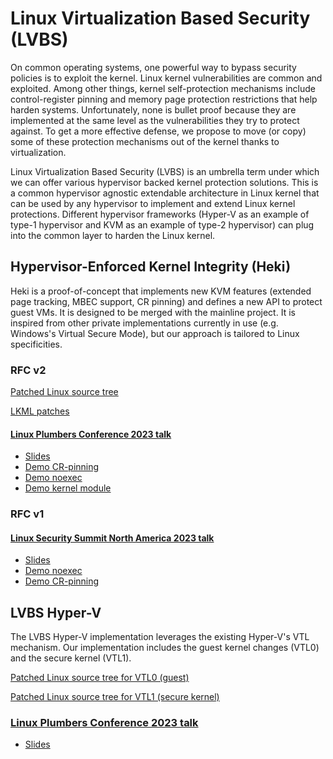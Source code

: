 # Linux Virtualization Based Security (LVBS)

On common operating systems, one powerful way to bypass security policies is to exploit the kernel. Linux kernel vulnerabilities are common and exploited. Among other things, kernel self-protection mechanisms include control-register pinning and memory page protection restrictions that help harden systems. Unfortunately, none is bullet proof because they are implemented at the same level as the vulnerabilities they try to protect against. To get a more effective defense, we propose to move (or copy) some of these protection mechanisms out of the kernel thanks to virtualization.

Linux Virtualization Based Security (LVBS) is an umbrella term under which we can offer various hypervisor backed kernel protection solutions.
This is a common hypervisor agnostic extendable architecture in Linux kernel that can be used by any hypervisor to implement and extend Linux kernel protections.
Different hypervisor frameworks (Hyper-V as an example of type-1 hypervisor and KVM as an example of type-2 hypervisor) can plug into the common layer to harden the Linux kernel.

## Hypervisor-Enforced Kernel Integrity (Heki)

Heki is a proof-of-concept that implements new KVM features (extended page tracking, MBEC support, CR pinning) and defines a new API to protect guest VMs.
It is designed to be merged with the mainline project. It is inspired from other private implementations currently in use (e.g. Windows's Virtual Secure Mode), but our approach is tailored to Linux specificities.

### RFC v2

[Patched Linux source tree](https://github.com/heki-linux/linux/commits/heki-v2)

[LKML patches](https://lore.kernel.org/all/20231113022326.24388-1-mic@digikod.net/)

#### [Linux Plumbers Conference 2023 talk](https://lpc.events/event/17/contributions/1486/)

* [Slides](talks/2023-11-14%20LPC%20-%20Heki.pdf)
* [Demo CR-pinning](talks/2023-11-14%20demo%20Heki%20cr-pinning.webm)
* [Demo noexec](talks/2023-11-14%20demo%20Heki%20noexec.webm)
* [Demo kernel module](talks/2023-11-14%20demo%20Heki%20kernel%20module.webm)

### RFC v1

#### [Linux Security Summit North America 2023 talk](https://sched.co/1K7bR)

* [Slides](talks/2023-05-11%20LSS%20-%20Heki.pdf)
* [Demo noexec](talks/2023-05-11%20demo%20Heki%20noexec.webm)
* [Demo CR-pinning](talks/2023-05-11%20demo%20Heki%20cr-pinning.webm)

## LVBS Hyper-V

The LVBS Hyper-V implementation leverages the existing Hyper-V's VTL mechanism.
Our implementation includes the guest kernel changes (VTL0) and the secure kernel (VTL1).

[Patched Linux source tree for VTL0 (guest)](https://github.com/heki-linux/lvbs-linux/tree/ubuntu-lvbs)

[Patched Linux source tree for VTL1 (secure kernel)](https://github.com/heki-linux/lvbs-linux/tree/secure-kernel-lvbs)

### [Linux Plumbers Conference 2023 talk](https://lpc.events/event/17/contributions/1515/)

* [Slides](talks/2023-11-15%20LPC%20-%20LVBS.pdf)
